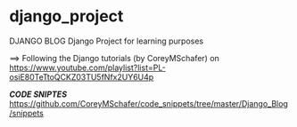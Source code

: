 # django_project
DJANGO BLOG
Django Project for learning purposes

 ==> Following the Django tutorials (by CoreyMSchafer) on 
https://www.youtube.com/playlist?list=PL-osiE80TeTtoQCKZ03TU5fNfx2UY6U4p


*****CODE SNIPTES*****
https://github.com/CoreyMSchafer/code_snippets/tree/master/Django_Blog/snippets